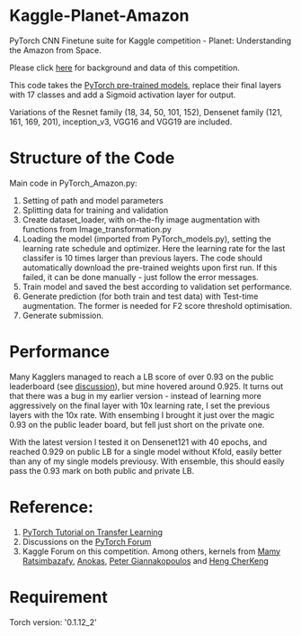 # Kaggle-Planet-Amazon
PyTorch CNN Finetune suite for Kaggle competition - Planet: Understanding the Amazon from Space.

Please click [here](https://www.kaggle.com/c/planet-understanding-the-amazon-from-space) for background and data of this competition.

This code takes the [PyTorch pre-trained models](http://pytorch.org/docs/master/torchvision/models.html), replace their final layers with 17 classes and add a Sigmoid activation layer for output. 

Variations of the Resnet family (18, 34, 50, 101, 152), Densenet family (121, 161, 169, 201), inception_v3, VGG16 and VGG19 are included.

# Structure of the Code
Main code in PyTorch_Amazon.py:
   1. Setting of path and model parameters
   1. Splitting data for training and validation
   1. Create dataset_loader, with on-the-fly image augmentation with functions from Image_transformation.py
   1. Loading the model (imported from PyTorch_models.py), setting the learning rate schedule and optimizer. Here the learning rate for the last classifer is 10 times larger than previous layers. The code should automatically download the pre-trained weights upon first run. If this failed, it can be done manually - just follow the error messages.
   1. Train model and saved the best according to validation set performance.
   1. Generate prediction (for both train and test data) with Test-time augmentation. The former is needed for F2 score threshold optimisation.
   1. Generate submission.

# Performance
Many Kagglers managed to reach a LB score of over 0.93 on the public leaderboard (see [discussion](https://www.kaggle.com/c/planet-understanding-the-amazon-from-space/discussion/35797)), but mine hovered around 0.925. It turns out that there was a bug in my earlier version - instead of learning more aggressively on the final layer with 10x learning rate, I set the previous layers with the 10x rate. With ensembing I brought it just over the magic 0.93 on the public leader board, but fell just short on the private one. 

With the latest version I tested it on Densenet121 with 40 epochs, and reached 0.929 on public LB for a single model without Kfold, easily better than any of my single models previousy. With ensemble, this should easily pass the 0.93 mark on both public and private LB.

# Reference:
1. [PyTorch Tutorial on Transfer Learning](http://pytorch.org/tutorials/)
2. Discussions on the [PyTorch Forum](https://discuss.pytorch.org/t/how-to-perform-finetuning-in-pytorch/419/11)
3. Kaggle Forum on this competition. Among others, kernels from [Mamy Ratsimbazafy](https://www.kaggle.com/mratsim/starting-kit-for-pytorch-deep-learning), [Anokas](https://www.kaggle.com/c/planet-understanding-the-amazon-from-space/discussion/32475), [Peter Giannakopoulos](https://www.kaggle.com/petrosgk/keras-vgg19-0-93028-private-lb) and [Heng CherKeng](https://www.kaggle.com/c/planet-understanding-the-amazon-from-space/discussion/33559)

# Requirement
Torch version: '0.1.12_2'
